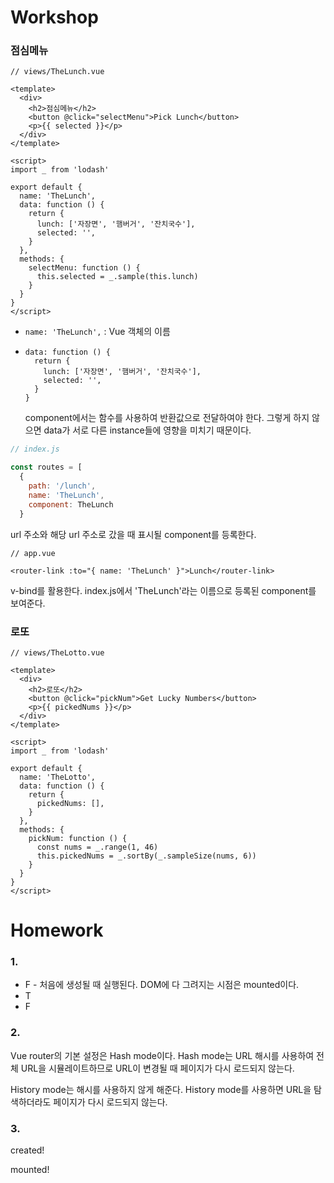 # Workshop

### 점심메뉴

```vue
// views/TheLunch.vue

<template>
  <div>
    <h2>점심메뉴</h2>
    <button @click="selectMenu">Pick Lunch</button>
    <p>{{ selected }}</p>
  </div>
</template>

<script>
import _ from 'lodash'

export default {
  name: 'TheLunch',
  data: function () {
    return {
      lunch: ['자장면', '햄버거', '잔치국수'],
      selected: '',
    }
  },
  methods: {
    selectMenu: function () {
      this.selected = _.sample(this.lunch)
    }
  }
}
</script>
```

- `name: 'TheLunch',` : Vue 객체의 이름

- ```vue
  data: function () {
    return {
      lunch: ['자장면', '햄버거', '잔치국수'],
      selected: '',
    }
  }
  ```

  component에서는 함수를 사용하여 반환값으로 전달하여야 한다. 그렇게 하지 않으면 data가 서로 다른 instance들에 영향을 미치기 때문이다.

```javascript
// index.js

const routes = [
  {
    path: '/lunch',
    name: 'TheLunch',
    component: TheLunch
  }
```

url 주소와 해당 url 주소로 갔을 때 표시될 component를 등록한다.

```vue
// app.vue

<router-link :to="{ name: 'TheLunch' }">Lunch</router-link>
```

v-bind를 활용한다. index.js에서 'TheLunch'라는 이름으로 등록된 component를 보여준다.

### 로또

```vue
// views/TheLotto.vue

<template>
  <div>
    <h2>로또</h2>
    <button @click="pickNum">Get Lucky Numbers</button>
    <p>{{ pickedNums }}</p>
  </div>
</template>

<script>
import _ from 'lodash'

export default {
  name: 'TheLotto',
  data: function () {
    return {
      pickedNums: [],
    }
  },
  methods: {
    pickNum: function () {
      const nums = _.range(1, 46)
      this.pickedNums = _.sortBy(_.sampleSize(nums, 6))
    }
  }
}
</script>
```

# Homework

### 1.

- F - 처음에 생성될 때 실행된다. DOM에 다 그려지는 시점은 mounted이다.
- T
- F

### 2.

Vue router의 기본 설정은 Hash mode이다. Hash mode는 URL 해시를 사용하여 전체 URL을 시뮬레이트하므로 URL이 변경될 때 페이지가 다시 로드되지 않는다.

History mode는 해시를 사용하지 않게 해준다. History mode를 사용하면 URL을 탐색하더라도 페이지가 다시 로드되지 않는다.

### 3.

created!

mounted!
